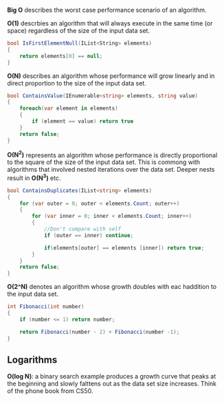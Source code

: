 **Big O** describes the worst case performance scenario of an algorithm.

**O(1)** descrbies an algorithm that will always execute in the same time (or space) regardless of the size of the input data set.

```c#
bool IsFirstElementNull(IList<String> elements)
{
    return elements[0] == null;
}
```

**O(N)** describes an algorithm whose performance will grow linearly and in direct proportion to the size of the input data set.

```c#
bool ContainsValue(IEnumerable<string> elements, string value)
{
    foreach(var element in elements)
    {
        if (element == value) return true
    }
    return false;
}
```

**O(N<sup>2</sup>)** represents an algorithm whose performance is directly proportional to the square of the size of the input data set. This is commong with algorithms that involved nested iterations over the data set. Deeper nests result in **O(N<sup>3</sup>)** etc.

```c#
bool ContainsDuplicates(IList<string> elements)
{
    for (var outer = 0; outer < elements.Count; outer++)
    {
        for (var inner = 0; inner < elements.Count; inner++)
        {
            //Don't compare with self
            if (outer == inner) continue;

            if(elements[outer] == elements [inner]) return true;
        }
    }
    return false;
}
```

**O(2^N)** denotes an algorithm whose growth doubles with eac haddition to the input data set.
```c#
int Fibonacci(int number)
{
    if (number <= 1) return number;

    return Fibonacci(number - 2) + Fibonacci(number -1);
}
```

## Logarithms
**O(log N)**: a binary search example produces a growth curve that peaks at the beginning and slowly falttens out as the data set size increases. Think of the phone book from CS50.